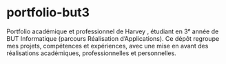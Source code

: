 # portfolio-but3
Portfolio académique et professionnel de Harvey , étudiant en 3ᵉ année de BUT Informatique (parcours Réalisation d’Applications). Ce dépôt regroupe mes projets, compétences et expériences, avec une mise en avant des réalisations académiques, professionnelles et personnelles.

